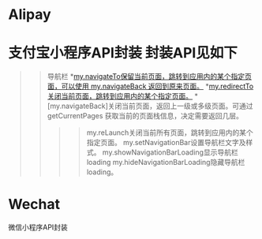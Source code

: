 # Alipay
支付宝小程序API封装 封装API见如下
==========================================================================================================================================
>> 导航栏
*[my.navigateTo保留当前页面，跳转到应用内的某个指定页面，可以使用 my.navigateBack 返回到原来页面。]()
*[my.redirectTo关闭当前页面，跳转到应用内的某个指定页面。]()
*[my.navigateBack]关闭当前页面，返回上一级或多级页面。可通过 getCurrentPages 获取当前的页面栈信息，决定需要返回几层。
>>>>my.reLaunch关闭当前所有页面，跳转到应用内的某个指定页面。
>>>>my.setNavigationBar设置导航栏文字及样式。
>>>>my.showNavigationBarLoading显示导航栏 loading
>>>>my.hideNavigationBarLoading隐藏导航栏 loading。
# Wechat
微信小程序API封装
